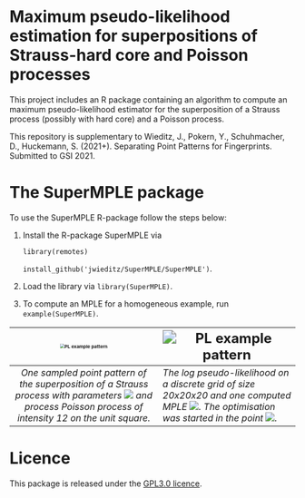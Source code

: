 # Maximum pseudo-likelihood estimation for superpositions of Strauss-hard core and Poisson processes

This project includes an R package containing an algorithm to compute an maximum pseudo-likelihood estimator for the superposition of a Strauss process (possibly with hard core) and a Poisson process. 

This repository is supplementary to Wieditz, J., Pokern, Y., Schuhmacher, D., Huckemann, S. (2021+). Separating Point Patterns for Fingerprints. Submitted to GSI 2021.

# The SuperMPLE package

To use the SuperMPLE R-package follow the steps below:

1. Install the R-package SuperMPLE via

	`library(remotes)`

	`install_github('jwieditz/SuperMPLE/SuperMPLE')`.
	
2. Load the library via `library(SuperMPLE)`.

3. To compute an MPLE for a homogeneous example, run `example(SuperMPLE)`.

| <img src="/home/jwieditz/SuperMPLE/mple-example-pattern.png" alt="PL example pattern" style="zoom:50%;" /> | <img src="/home/jwieditz/SuperMPLE/mple-example-pl.png" alt="PL example pattern" style="zoom:150%;" /> |
| :----------------------------------------------------------: | ------------------------------------------------------------ |
| *One sampled point pattern of the superposition of a Strauss process with parameters <img src="https://render.githubusercontent.com/render/math?math=(\beta \mu, \gamma, r, R) = (1 \times 42, 0.4, 0.03, 0.1)"> and  process Poisson process of intensity 12 on the unit square.* | *The log pseudo-likelihood on a discrete grid of size 20x20x20 and one computed MPLE <img src="https://render.githubusercontent.com/render/math?math=\hat\theta = (0.29, 1, 32.78)">. The optimisation was started in the point <img src="https://render.githubusercontent.com/render/math?math=\theta_0 = (1, 0.4, 12)">.* |



# Licence

This package is released under the [GPL3.0 licence](https://github.com/jwieditz/SuperMPLE/blob/main/license).

